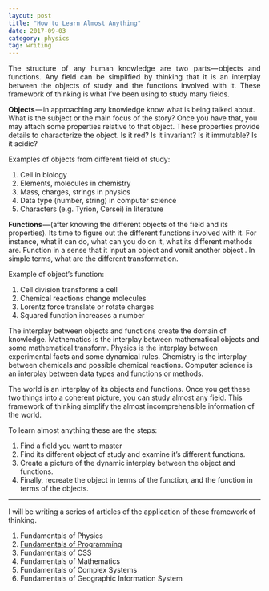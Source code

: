 ```yaml
---
layout: post
title: "How to Learn Almost Anything"
date: 2017-09-03
category: physics 
tag: writing
---
```


<div style="text-align: justify;">
The structure of any human knowledge are two parts — objects and functions. Any field can be simplified by thinking that it is an interplay between the objects of study and the functions involved with it. These framework of thinking is what I’ve been using to study many fields.
</div>

**Objects** — in approaching any knowledge know what is being talked about. What is the subject or the main focus of the story? Once you have that, you may attach some properties relative to that object. These properties provide details to characterize the object. Is it red? Is it invariant? Is it immutable? Is it acidic?

Examples of objects from different field of study:
1. Cell in biology
2. Elements, molecules in chemistry
3. Mass, charges, strings in physics
4. Data type (number, string) in computer science
5. Characters (e.g. Tyrion, Cersei) in literature

**Functions** — (after knowing the different objects of the field and its properties). Its time to figure out the different functions involved with it. For instance, what it can do, what can you do on it, what its different methods are. Function in a sense that it input an object and vomit another object . In simple terms, what are the different transformation.

Example of object’s function:
1. Cell division transforms a cell
2. Chemical reactions change molecules
3. Lorentz force translate or rotate charges
4. Squared function increases a number

The interplay between objects and functions create the domain of knowledge. Mathematics is the interplay between mathematical objects and some mathematical transform. Physics is the interplay between experimental facts and some dynamical rules. Chemistry is the interplay between chemicals and possible chemical reactions. Computer science is an interplay between data types and functions or methods.

The world is an interplay of its objects and functions. Once you get these two things into a coherent picture, you can study almost any field. This framework of thinking simplify the almost incomprehensible information of the world.

To learn almost anything these are the steps:
1. Find a field you want to master
2. Find its different object of study and examine it’s different functions.
3. Create a picture of the dynamic interplay between the object and functions.
4. Finally, recreate the object in terms of the function, and the function in terms of the objects.



---

I will be writing a series of articles of the application of these framework of thinking.
<ol>
	<li>Fundamentals of Physics</li>
	<li><a href="https://sinbad989.github.io/programming/2017/09/07/fundamentals-of-programming.html"> Fundamentals of Programming</a></li>
	<li>Fundamentals of CSS</li>
	<li>Fundamentals of Mathematics</li>
	<li>Fundamentals of Complex Systems</li>
	<li>Fundamentals of Geographic Information System</li>
</ol>
<br>
<br>
